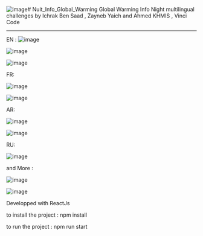 ![image](https://github.com/ahmedkhmis/Nuit_Info_Global_Warming/assets/76177231/78a88aea-e77f-4054-9c27-20f3944ed67f)# Nuit_Info_Global_Warming
Global Warming Info Night multilingual challenges by Ichrak Ben Saad , Zayneb Yaich and Ahmed KHMIS , Vinci Code

*******
EN : 
![image](https://github.com/ahmedkhmis/Nuit_Info_Global_Warming/assets/76177231/2cb270fd-4099-4c9e-9948-413c2879d696)


![image](https://github.com/ahmedkhmis/Nuit_Info_Global_Warming/assets/76177231/cdacd91e-5347-467f-8589-08ee822be710)


![image](https://github.com/ahmedkhmis/Nuit_Info_Global_Warming/assets/76177231/39ed3472-584a-4b0e-bee7-3b36bb64330a)

FR:

![image](https://github.com/ahmedkhmis/Nuit_Info_Global_Warming/assets/76177231/44c09418-425c-45ca-9915-caf3e40ef45e)

![image](https://github.com/ahmedkhmis/Nuit_Info_Global_Warming/assets/76177231/a2b729ca-84fc-4c76-a6ae-78418ad9930d)



AR:

![image](https://github.com/ahmedkhmis/Nuit_Info_Global_Warming/assets/76177231/7ed966e3-9b88-4ea9-946e-60738e969457)

![image](https://github.com/ahmedkhmis/Nuit_Info_Global_Warming/assets/76177231/5a5da5bf-1aa0-4b4d-b33a-4c537531c791)



RU:


![image](https://github.com/ahmedkhmis/Nuit_Info_Global_Warming/assets/76177231/09d828ad-67cd-443e-871c-263f896bf6d5)

and More :


![image](https://github.com/ahmedkhmis/Nuit_Info_Global_Warming/assets/76177231/af5056a9-84d9-4000-bf33-1c207ebe2d17)

![image](https://github.com/ahmedkhmis/Nuit_Info_Global_Warming/assets/76177231/6a4f4827-0915-48cd-adc4-e3839c0f4534)


Developped with ReactJs 

 to install the project : npm install
 
 to run the project : npm run start

 
